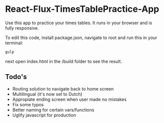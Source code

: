 # React-Flux-TimesTablePractice-App
Use this app to practice your times tables. It runs in your browser and is fully responsive.

To edit this code, install package.json, navigate to root and run this in your terminal:

```javascript
gulp
```

next open index.html in the /build folder to see the result.

## Todo's

* Routing solution to navigate back to home screen
* Multilingual (it's now set to Dutch)
* Appropiate ending screen when user made no mistakes
* Fix some typos
* Better naming for certain vars/functions
* Uglify javascript for production